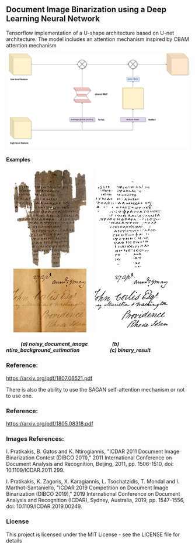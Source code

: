 ## Document Image Binarization using a Deep Learning Neural Network

Tensorflow implementation of a U-shape architecture based on U-net architecture. 
The model includes an attention mechanism inspired by CBAM attention mechanism

<p  align="center">
<img align="100"  src="images/attention_diagram.png"  width="500" > 
</p>


#### Examples 


<p float="left">
<img   src="images/112testing.png"  hspace="20" width="200" >  
<img   src="images/mybin_112.png"  width="200">   
<img   src="images/24testing.png"  hspace="20" width="200" >  
<img   src="images/mybin_24.png"  width="200">   
</p>



##### &nbsp;&nbsp;&nbsp;&nbsp;&nbsp;&nbsp;&nbsp;&nbsp;&nbsp;&nbsp;&nbsp; (a) noisy_document_image &nbsp;&nbsp;&nbsp;&nbsp;&nbsp;&nbsp;&nbsp;&nbsp;&nbsp;&nbsp;&nbsp;&nbsp;&nbsp;&nbsp;&nbsp;&nbsp;&nbsp;&nbsp; (b) ntiro_background_estimation &nbsp;&nbsp;&nbsp;&nbsp;&nbsp;&nbsp;&nbsp;&nbsp;&nbsp;&nbsp;&nbsp;&nbsp;&nbsp;&nbsp;&nbsp;&nbsp;&nbsp;&nbsp;&nbsp;&nbsp;&nbsp;&nbsp;&nbsp; (c) binary_result





### Reference:

https://arxiv.org/pdf/1807.06521.pdf



There is also the ability to use the SAGAN self-attention mechanism or not to use one.

### Reference:

https://arxiv.org/pdf/1805.08318.pdf


### Images References: 

I. Pratikakis, B. Gatos and K. Ntirogiannis, "ICDAR 2011 Document Image Binarization Contest (DIBCO 2011)," 2011 International Conference on Document Analysis and Recognition, Beijing, 2011, pp. 1506-1510, doi: 10.1109/ICDAR.2011.299.

I. Pratikakis, K. Zagoris, X. Karagiannis, L. Tsochatzidis, T. Mondal and I. Marthot-Santaniello, "ICDAR 2019 Competition on Document Image Binarization (DIBCO 2019)," 2019 International Conference on Document Analysis and Recognition (ICDAR), Sydney, Australia, 2019, pp. 1547-1556, doi: 10.1109/ICDAR.2019.00249.


### License

This project is licensed under the MIT License - see the LICENSE file for details

